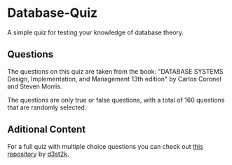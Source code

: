 # Database-Quiz
A simple quiz for testing your knowledge of database theory.

## Questions
The questions on this quiz are taken from the book: "DATABASE SYSTEMS Design, Implementation, and Management 13th edition" by Carlos Coronel and Steven Morris.

The questions are only true or false questions, with a total of 160 questions that are randomly selected.

## Aditional Content
For a full quiz with multiple choice questions you can check out [this repository](https://github.com/d3st2k/Database-Quiz) by [d3st2k](https://github.com/d3st2k).
